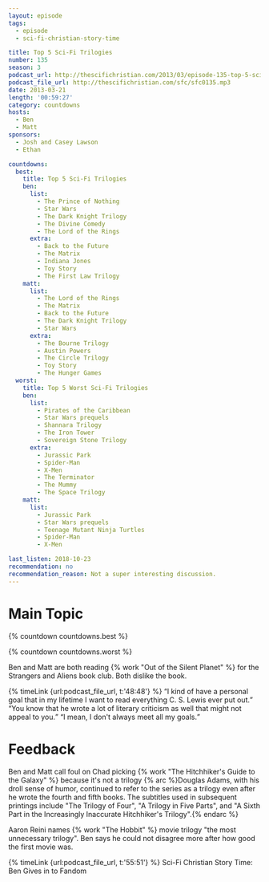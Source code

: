 ```yaml
---
layout: episode
tags:
  - episode
  - sci-fi-christian-story-time

title: Top 5 Sci-Fi Trilogies
number: 135
season: 3
podcast_url: http://thescifichristian.com/2013/03/episode-135-top-5-sci-fi-trilogies/
podcast_file_url: http://thescifichristian.com/sfc/sfc0135.mp3
date: 2013-03-21
length: '00:59:27'
category: countdowns
hosts:
  - Ben
  - Matt
sponsors:
  - Josh and Casey Lawson
  - Ethan

countdowns:
  best:
    title: Top 5 Sci-Fi Trilogies
    ben:
      list:
        - The Prince of Nothing
        - Star Wars
        - The Dark Knight Trilogy
        - The Divine Comedy
        - The Lord of the Rings
      extra:
        - Back to the Future
        - The Matrix
        - Indiana Jones
        - Toy Story
        - The First Law Trilogy
    matt: 
      list:
        - The Lord of the Rings
        - The Matrix
        - Back to the Future 
        - The Dark Knight Trilogy
        - Star Wars
      extra:
        - The Bourne Trilogy
        - Austin Powers
        - The Circle Trilogy
        - Toy Story
        - The Hunger Games
  worst:
    title: Top 5 Worst Sci-Fi Trilogies
    ben:
      list:
        - Pirates of the Caribbean
        - Star Wars prequels
        - Shannara Trilogy
        - The Iron Tower
        - Sovereign Stone Trilogy
      extra:
        - Jurassic Park
        - Spider-Man
        - X-Men
        - The Terminator
        - The Mummy
        - The Space Trilogy
    matt: 
      list:
        - Jurassic Park
        - Star Wars prequels
        - Teenage Mutant Ninja Turtles 
        - Spider-Man
        - X-Men

last_listen: 2018-10-23
recommendation: no
recommendation_reason: Not a super interesting discussion.
---
```


# Main Topic
{% countdown countdowns.best %}

{% countdown countdowns.worst %}

Ben and Matt are both reading {% work "Out of the Silent Planet" %} for the Strangers and Aliens book club. Both dislike the book.

<div class="quote">
  {% timeLink {url:podcast_file_url, t:'48:48'} %}
  <q class="matt">I kind of have a personal goal that in my lifetime I want to read everything C. S. Lewis ever put out.</q>
  <q class="ben">You know that he wrote a lot of literary criticism as well that might not appeal to you.</q>
  <q class="matt">I mean, I don't always meet all my goals.</q>
</div>



# Feedback
Ben and Matt call foul on Chad picking {% work "The Hitchhiker's Guide to the Galaxy" %} because it's not a trilogy {% arc %}Douglas Adams, with his droll sense of humor, continued to refer to the series as a trilogy even after he wrote the fourth and fifth books. The subtitles used in subsequent printings include "The Trilogy of Four", "A Trilogy in Five Parts", and "A Sixth Part in the Increasingly Inaccurate Hitchhiker's Trilogy".{% endarc %}

Aaron Reini names {% work "The Hobbit" %} movie trilogy "the most unnecessary trilogy". Ben says he could not disagree more after how good the first movie was.

{% timeLink {url:podcast_file_url, t:'55:51'} %} Sci-Fi Christian Story Time: Ben Gives in to Fandom